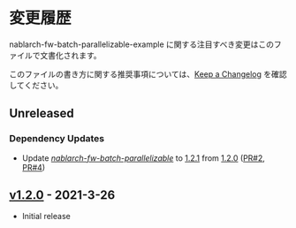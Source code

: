 # 変更履歴

nablarch-fw-batch-parallelizable-example に関する注目すべき変更はこのファイルで文書化されます。

このファイルの書き方に関する推奨事項については、[Keep a Changelog](https://keepachangelog.com/ja/1.0.0/) を確認してください。

## Unreleased
### Dependency Updates
- Update *[nablarch-fw-batch-parallelizable]*
  to [1.2.1](https://github.com/lerna-stack/nablarch-fw-batch-parallelizable/releases/tag/v1.2.1)
  from [1.2.0](https://github.com/lerna-stack/nablarch-fw-batch-parallelizable/releases/tag/v1.2.0)
  ([PR#2](https://github.com/lerna-stack/nablarch-fw-batch-parallelizable-example/pull/2),
   [PR#4](https://github.com/lerna-stack/nablarch-fw-batch-parallelizable-example/pull/4))

## [v1.2.0] - 2021-3-26
[v1.2.0]: https://github.com/lerna-stack/nablarch-fw-batch-parallelizable-example/releases/tag/v1.2.0

- Initial release


[nablarch-fw-batch-parallelizable]: https://github.com/lerna-stack/nablarch-fw-batch-parallelizable/releases